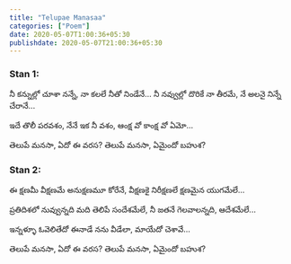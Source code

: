 ```yaml
---
title: "Telupae Manasaa"
categories: ["Poem"]
date: 2020-05-07T1:00:36+05:30
publishdate: 2020-05-07T21:00:36+05:30
---
```


### Stan 1:

నీ కన్నుల్లో చూశా నన్నే,
నా కలలే నీతో నిండేనే...
నీ నవ్వుల్లో దొరికే నా తీరమే,
నే అలనై నిన్నే చేరానే...

ఇదే తొలీ పరవశం,
నేనే ఇక నీ వశం,
ఆంక్ష వో కాంక్ష వో ఏమో...

తెలుపే మనసా, ఏదో ఈ వరస?
తెలుపే మనసా, ఏమైందో బహుశ?

### Stan 2:

ఈ క్షణమీ వీక్షణమే అనుక్షణమూ కోరేనే,
వీక్షణకై నిరీక్షణలే క్షణమైన యుగమేలే...

ప్రతిదిశలో నువ్వున్నది మది తెలిపే సందేశమేలే,
నీ జతనే గెలవాలన్నది, ఆదేశమేలే...

ఇన్నళ్ళూ ఓవెలితేదో
ఈనాడే నను వీడేలా,
మాయేదో చెశావే...

తెలుపే మనసా, ఏదో ఈ వరస?
తెలుపే మనసా, ఏమైందో బహుశ? 
